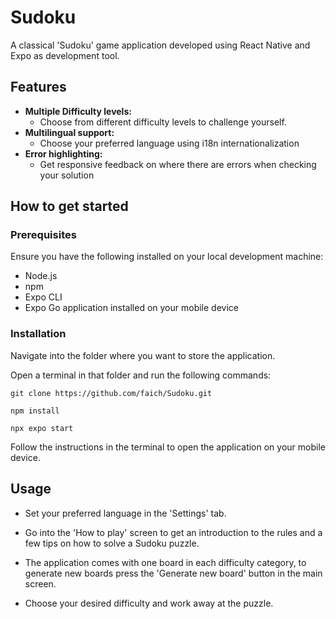 # Sudoku
A classical 'Sudoku' game application developed using React Native and Expo as development tool. 

## Features
- **Multiple Difficulty levels:** 
  - Choose from different difficulty levels to challenge yourself.
- **Multilingual support:** 
  - Choose your preferred language using i18n internationalization
- **Error highlighting:**
  - Get responsive feedback on where there are errors when checking your solution

## How to get started

### Prerequisites

Ensure you have the following installed on your local development machine:

- Node.js
- npm
- Expo CLI
- Expo Go application installed on your mobile device

### Installation

Navigate into the folder where you want to store the application.

Open a terminal in that folder and run the following commands:

```shell
git clone https://github.com/faich/Sudoku.git
```

```shell
npm install
```

```shell
npx expo start
```

Follow the instructions in the terminal to open the application on your mobile device.

## Usage

- Set your preferred language in the 'Settings' tab.

- Go into the 'How to play' screen to get an introduction to the rules and a few tips on how to solve a Sudoku puzzle.

- The application comes with one board in each difficulty category, to generate new boards press the 'Generate new board'
button in the main screen.

- Choose your desired difficulty and work away at the puzzle.

